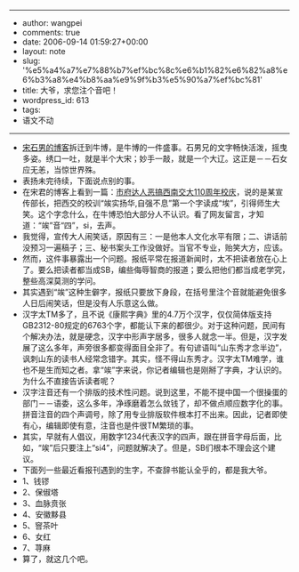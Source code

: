 - --
- author: wangpei
- comments: true
- date: 2006-09-14 01:59:27+00:00
- layout: note
- slug: '%e5%a4%a7%e7%88%b7%ef%bc%8c%e6%b1%82%e6%82%a8%e6%b3%a8%e4%b8%aa%e9%9f%b3%e5%90%a7%ef%bc%81'
- title: 大爷，求您注个音吧！
- wordpress_id: 613
- tags:
- 语文不动
- --
- [宋石男的博客](http://www.bullog.cn/blogs/siyi/Default.aspx)拆迁到牛博，是牛博的一件盛事。石男兄的文字畅快活泼，摇曳多姿。绣口一吐，就是半个大宋；妙手一敲，就是一个大辽。这正是－－石女应无恙，当惊世界殊。
- 表扬未完待续，下面说点别的事。
- 在宋君的博客上看到一篇：[市府达人恶搞西南交大110周年校庆](http://www.bullog.cn/blogs/siyi/archives/16978.aspx)，说的是某宣传部长，把西交的校训“竢实扬华,自强不息”第一个字读成“埃”，引得师生大笑。这个字念什么，在牛博恐怕大部分人不认识。看了网友留言，才知道：“竢”音“四”，si，去声。
- 我觉得，宣传大人闹笑话，原因有三：一是他本人文化水平有限；二、讲话前没预习一遍稿子；三、秘书案头工作没做好。当官不专业，贻笑大方，应该。
- 然而，这件事暴露出一个问题。报纸平常在报道新闻时，太不把读者放在心上了。要么把读者都当成SB，编些侮辱智商的报道；要么把他们都当成老学究，整些高深莫测的学问。
- 其实遇到“竢”这种生僻字，报纸只要放下身段，在括号里注个音就能避免很多人日后闹笑话，但是没有人乐意这么做。
- 汉字太TM多了，且不说《康熙字典》里的4.7万个汉字，仅仅简体版支持GB2312-80规定的6763个字，都能认下来的都很少。对于这种问题，民间有个解决办法，就是硬念，汉字中形声字居多，很多人就念一半。但是，汉字发展了这么多年，声旁很多都变得面目全非了。有句谚语叫“山东秀才念半边”，讽刺山东的读书人经常念错字。其实，怪不得山东秀才。汉字太TM难学，谁也不是生而知之者。拿“竢”字来说，你记者编辑也是刚掰了字典，才认识的。为什么不直接告诉读者呢？
- 汉字注音还有一个排版的技术性问题。说到这里，不能不提中国一个很操蛋的部门－－语委，这么多年，净琢磨着怎么敛钱了，却不做点顺应数字化的事。拼音注音的四个声调号，除了用专业排版软件根本打不出来。因此，记者即使有心，编辑即使有意，注音也是件很TM繁琐的事。
- 其实，早就有人倡议，用数字1234代表汉字的四声，跟在拼音字母后面，比如，“竢”后只要注上“si4”，问题就解决了。但是，SB们根本不理会这个建议。
- 下面列一些最近看报刊遇到的生字，不查辞书能认全乎的，都是我大爷。
- 1、钱镠
- 2、保俶塔
- 3、血脉贲张
- 4、安徽黟县
- 5、窨茶叶
- 6、女红
- 7、荨麻
- 算了，就这几个吧。
